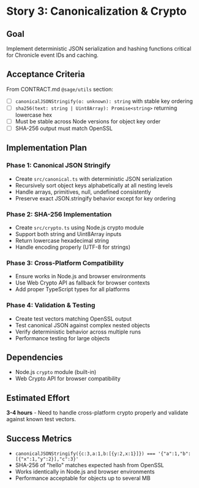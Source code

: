 # Story 3: Canonicalization & Crypto

## Goal

Implement deterministic JSON serialization and hashing functions critical for Chronicle event IDs and caching.

## Acceptance Criteria

From CONTRACT.md `@sage/utils` section:

- [ ] `canonicalJSONStringify(o: unknown): string` with stable key ordering
- [ ] `sha256(text: string | Uint8Array): Promise<string>` returning lowercase hex
- [ ] Must be stable across Node versions for object key order
- [ ] SHA-256 output must match OpenSSL

## Implementation Plan

### Phase 1: Canonical JSON Stringify

- Create `src/canonical.ts` with deterministic JSON serialization
- Recursively sort object keys alphabetically at all nesting levels
- Handle arrays, primitives, null, undefined consistently
- Preserve exact JSON.stringify behavior except for key ordering

### Phase 2: SHA-256 Implementation

- Create `src/crypto.ts` using Node.js crypto module
- Support both string and Uint8Array inputs
- Return lowercase hexadecimal string
- Handle encoding properly (UTF-8 for strings)

### Phase 3: Cross-Platform Compatibility

- Ensure works in Node.js and browser environments
- Use Web Crypto API as fallback for browser contexts
- Add proper TypeScript types for all platforms

### Phase 4: Validation & Testing

- Create test vectors matching OpenSSL output
- Test canonical JSON against complex nested objects
- Verify deterministic behavior across multiple runs
- Performance testing for large objects

## Dependencies

- Node.js `crypto` module (built-in)
- Web Crypto API for browser compatibility

## Estimated Effort

**3-4 hours** - Need to handle cross-platform crypto properly and validate against known test vectors.

## Success Metrics

- `canonicalJSONStringify({c:3,a:1,b:[{y:2,x:1}]}) === '{"a":1,"b":[{"x":1,"y":2}],"c":3}'`
- SHA-256 of "hello" matches expected hash from OpenSSL
- Works identically in Node.js and browser environments
- Performance acceptable for objects up to several MB
